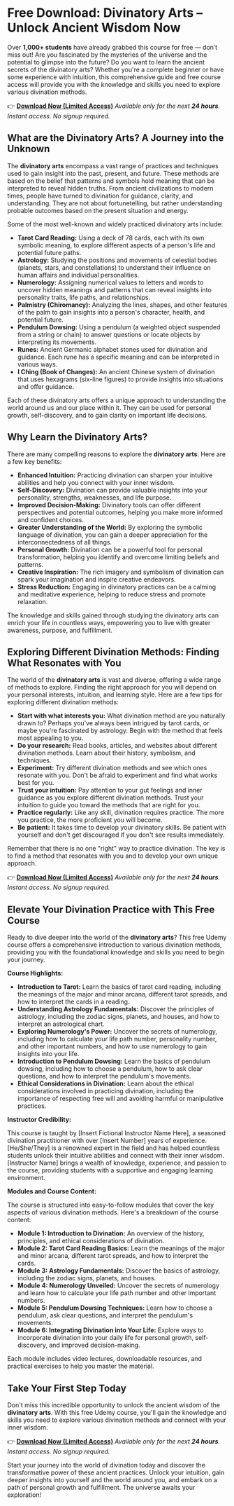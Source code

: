 # Free Download: Divinatory Arts – Unlock Ancient Wisdom Now

Over **1,000+ students** have already grabbed this course for free — don’t miss out!
Are you fascinated by the mysteries of the universe and the potential to glimpse into the future? Do you want to learn the ancient secrets of the divinatory arts? Whether you're a complete beginner or have some experience with intuition, this comprehensive guide and free course access will provide you with the knowledge and skills you need to explore various divination methods.

👉 [**Download Now (Limited Access)**](https://udemywork.com/divinatory-arts)
_Available only for the next **24 hours**. Instant access. No signup required._

## What are the Divinatory Arts? A Journey into the Unknown

The **divinatory arts** encompass a vast range of practices and techniques used to gain insight into the past, present, and future. These methods are based on the belief that patterns and symbols hold meaning that can be interpreted to reveal hidden truths. From ancient civilizations to modern times, people have turned to divination for guidance, clarity, and understanding. They are not about fortunetelling, but rather understanding probable outcomes based on the present situation and energy.

Some of the most well-known and widely practiced divinatory arts include:

*   **Tarot Card Reading:** Using a deck of 78 cards, each with its own symbolic meaning, to explore different aspects of a person's life and potential future paths.
*   **Astrology:** Studying the positions and movements of celestial bodies (planets, stars, and constellations) to understand their influence on human affairs and individual personalities.
*   **Numerology:** Assigning numerical values to letters and words to uncover hidden meanings and patterns that can reveal insights into personality traits, life paths, and relationships.
*   **Palmistry (Chiromancy):** Analyzing the lines, shapes, and other features of the palm to gain insights into a person's character, health, and potential future.
*   **Pendulum Dowsing:** Using a pendulum (a weighted object suspended from a string or chain) to answer questions or locate objects by interpreting its movements.
*   **Runes:** Ancient Germanic alphabet stones used for divination and guidance. Each rune has a specific meaning and can be interpreted in various ways.
*   **I Ching (Book of Changes):** An ancient Chinese system of divination that uses hexagrams (six-line figures) to provide insights into situations and offer guidance.

Each of these divinatory arts offers a unique approach to understanding the world around us and our place within it. They can be used for personal growth, self-discovery, and to gain clarity on important life decisions.

## Why Learn the Divinatory Arts?

There are many compelling reasons to explore the **divinatory arts**. Here are a few key benefits:

*   **Enhanced Intuition:** Practicing divination can sharpen your intuitive abilities and help you connect with your inner wisdom.
*   **Self-Discovery:** Divination can provide valuable insights into your personality, strengths, weaknesses, and life purpose.
*   **Improved Decision-Making:** Divinatory tools can offer different perspectives and potential outcomes, helping you make more informed and confident choices.
*   **Greater Understanding of the World:** By exploring the symbolic language of divination, you can gain a deeper appreciation for the interconnectedness of all things.
*   **Personal Growth:** Divination can be a powerful tool for personal transformation, helping you identify and overcome limiting beliefs and patterns.
*   **Creative Inspiration:** The rich imagery and symbolism of divination can spark your imagination and inspire creative endeavors.
*   **Stress Reduction:** Engaging in divinatory practices can be a calming and meditative experience, helping to reduce stress and promote relaxation.

The knowledge and skills gained through studying the divinatory arts can enrich your life in countless ways, empowering you to live with greater awareness, purpose, and fulfillment.

## Exploring Different Divination Methods: Finding What Resonates with You

The world of the **divinatory arts** is vast and diverse, offering a wide range of methods to explore. Finding the right approach for you will depend on your personal interests, intuition, and learning style. Here are a few tips for exploring different divination methods:

*   **Start with what interests you:** What divination method are you naturally drawn to? Perhaps you've always been intrigued by tarot cards, or maybe you're fascinated by astrology. Begin with the method that feels most appealing to you.
*   **Do your research:** Read books, articles, and websites about different divination methods. Learn about their history, symbolism, and techniques.
*   **Experiment:** Try different divination methods and see which ones resonate with you. Don't be afraid to experiment and find what works best for you.
*   **Trust your intuition:** Pay attention to your gut feelings and inner guidance as you explore different divination methods. Trust your intuition to guide you toward the methods that are right for you.
*   **Practice regularly:** Like any skill, divination requires practice. The more you practice, the more proficient you will become.
*   **Be patient:** It takes time to develop your divinatory skills. Be patient with yourself and don't get discouraged if you don't see results immediately.

Remember that there is no one "right" way to practice divination. The key is to find a method that resonates with you and to develop your own unique approach.

👉 [**Download Now (Limited Access)**](https://udemywork.com/divinatory-arts)
_Available only for the next **24 hours**. Instant access. No signup required._

## Elevate Your Divination Practice with This Free Course

Ready to dive deeper into the world of the **divinatory arts**? This free Udemy course offers a comprehensive introduction to various divination methods, providing you with the foundational knowledge and skills you need to begin your journey.

**Course Highlights:**

*   **Introduction to Tarot:** Learn the basics of tarot card reading, including the meanings of the major and minor arcana, different tarot spreads, and how to interpret the cards in a reading.
*   **Understanding Astrology Fundamentals:** Discover the principles of astrology, including the zodiac signs, planets, and houses, and how to interpret an astrological chart.
*   **Exploring Numerology's Power:** Uncover the secrets of numerology, including how to calculate your life path number, personality number, and other important numbers, and how to use numerology to gain insights into your life.
*   **Introduction to Pendulum Dowsing:** Learn the basics of pendulum dowsing, including how to choose a pendulum, how to ask clear questions, and how to interpret the pendulum's movements.
*   **Ethical Considerations in Divination:** Learn about the ethical considerations involved in practicing divination, including the importance of respecting free will and avoiding harmful or manipulative practices.

**Instructor Credibility:**

This course is taught by [Insert Fictional Instructor Name Here], a seasoned divination practitioner with over [Insert Number] years of experience. [He/She/They] is a renowned expert in the field and has helped countless students unlock their intuitive abilities and connect with their inner wisdom. [Instructor Name] brings a wealth of knowledge, experience, and passion to the course, providing students with a supportive and engaging learning environment.

**Modules and Course Content:**

The course is structured into easy-to-follow modules that cover the key aspects of various divination methods. Here's a breakdown of the course content:

*   **Module 1: Introduction to Divination:** An overview of the history, principles, and ethical considerations of divination.
*   **Module 2: Tarot Card Reading Basics:** Learn the meanings of the major and minor arcana, different tarot spreads, and how to interpret the cards.
*   **Module 3: Astrology Fundamentals:** Discover the basics of astrology, including the zodiac signs, planets, and houses.
*   **Module 4: Numerology Unveiled:** Uncover the secrets of numerology and learn how to calculate your life path number and other important numbers.
*   **Module 5: Pendulum Dowsing Techniques:** Learn how to choose a pendulum, ask clear questions, and interpret the pendulum's movements.
*   **Module 6: Integrating Divination into Your Life:** Explore ways to incorporate divination into your daily life for personal growth, self-discovery, and improved decision-making.

Each module includes video lectures, downloadable resources, and practical exercises to help you master the material.

## Take Your First Step Today

Don't miss this incredible opportunity to unlock the ancient wisdom of the **divinatory arts**. With this free Udemy course, you'll gain the knowledge and skills you need to explore various divination methods and connect with your inner wisdom.

👉 [**Download Now (Limited Access)**](https://udemywork.com/divinatory-arts)
_Available only for the next **24 hours**. Instant access. No signup required._

Start your journey into the world of divination today and discover the transformative power of these ancient practices. Unlock your intuition, gain deeper insights into yourself and the world around you, and embark on a path of personal growth and fulfillment. The universe awaits your exploration!
